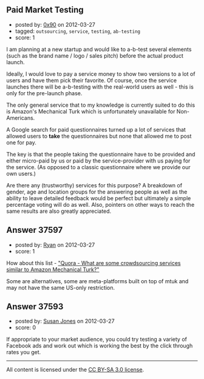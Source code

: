 ## Paid Market Testing

- posted by: [0x90](https://stackexchange.com/users/-1/17179-0x90) on 2012-03-27
- tagged: `outsourcing`, `service`, `testing`, `ab-testing`
- score: 1

I am planning at a new startup and would like to a-b-test several elements (such as the brand name / logo / sales pitch) before the actual product launch.

Ideally, I would love to pay a service money to show two versions to a lot of users and have them pick their favorite. Of course, once the service launches there will be a-b-testing with the real-world users as well - this is only for the pre-launch phase.

The only general service that to my knowledge is currently suited to do this is Amazon's Mechanical Turk which is unfortunately unavailable for Non-Americans.

A Google search for paid questionnaires turned up a lot of services that allowed users to **take** the questionnaires but none that allowed me to post one for pay.

The key is that the people taking the questionnaire have to be provided and either micro-paid by us or paid by the service-provider with us paying for the service. (As opposed to a classic questionnaire where we provide our own users.)

Are there any (trustworthy) services for this purpose? A breakdown of gender, age and location groups for the answering people as well as the ability to leave detailed feedback would be perfect but ultimately a simple percentage voting will do as well. Also, pointers on other ways to reach the same results are also greatly appreciated.


## Answer 37597

- posted by: [Ryan](https://stackexchange.com/users/-1/465-ryan) on 2012-03-27
- score: 1

<p>How about this list - <a href="http://www.quora.com/What-are-some-crowdsourcing-services-similar-to-Amazon-Mechanical-Turk" rel="nofollow">"Quora - What are some crowdsourcing services similar to Amazon Mechanical Turk?"</a></p>

<p>Some are alternatives, some are meta-platforms built on top of mtuk and may not have the same US-only restriction.</p>



## Answer 37593

- posted by: [Susan Jones](https://stackexchange.com/users/-1/2737-susan-jones) on 2012-03-27
- score: 0

If appropriate to your market audience, you could try testing a variety of Facebook ads and work out which is working the best by the click through rates you get.



---

All content is licensed under the [CC BY-SA 3.0 license](https://creativecommons.org/licenses/by-sa/3.0/).
